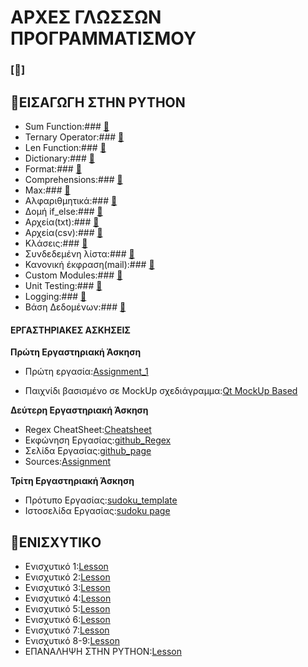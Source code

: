 # ΑΡΧΕΣ ΓΛΩΣΣΩΝ ΠΡΟΓΡΑΜΜΑΤΙΣΜΟΥ

### [🔘]

## 📎ΕΙΣΑΓΩΓΗ ΣΤΗΝ PYTHON
    
    
 * Sum Function:### [🔘](https://github.com/vasnastos/AGP/blob/master/Basics/sum.py)
* Ternary Operator:### [🔘](https://github.com/vasnastos/AGP/blob/master/Basics/ternary_operator.py)
* Len Function:### [🔘](https://github.com/vasnastos/AGP/blob/master/Basics/len.py)
* Dictionary:### [🔘](https://github.com/vasnastos/AGP/blob/master/Basics/dictionary.py)
* Format:### [🔘](https://github.com/vasnastos/AGP/blob/master/Basics/format.py)
* Comprehensions:### [🔘](https://github.com/vasnastos/AGP/blob/master/Basics/compehensions.py)
* Max:### [🔘](https://github.com/vasnastos/AGP/blob/master/Basics/max.py)
* Αλφαριθμητικά:### [🔘](https://github.com/vasnastos/AGP/blob/master/Basics/strings.py)
* Δομή if_else:### [🔘](https://github.com/vasnastos/AGP/blob/master/Basics/if_else.py)
* Αρχεία(txt):### [🔘](https://github.com/vasnastos/AGP/tree/master/Basics/file(txt))
* Αρχεία(csv):### [🔘](https://github.com/vasnastos/AGP/tree/master/Basics/file(csv))
* Κλάσεις:### [🔘](https://github.com/vasnastos/AGP/blob/master/Basics/class.py)
* Συνδεδεμένη λίστα:### [🔘](https://github.com/vasnastos/AGP/blob/master/Basics/linked_list.py)
* Κανονική έκφραση(mail):### [🔘](https://github.com/vasnastos/AGP/blob/master/Basics/mail.py)
* Custom Modules:### [🔘](https://github.com/vasnastos/AGP/tree/master/Basics/modules)
* Unit Testing:### [🔘](https://github.com/vasnastos/AGP/blob/master/Basics/testing.py)
* Logging:### [🔘](https://github.com/vasnastos/AGP/blob/master/Basics/Logging.py)
 * Βάση Δεδομένων:### [🔘](https://github.com/vasnastos/AGP/blob/master/Basics/database.ipynb)


#### ΕΡΓΑΣΤΗΡΙΑΚΕΣ ΑΣΚΗΣΕΙΣ

**Πρώτη Εργαστηριακή Άσκηση**
    
* Πρώτη εργασία:[Assignment_1](ASSIGNMENT_1)
    
* Παιχνίδι βασισμένο σε MockUp σχεδιάγραμμα:[Qt MockUp Based](RPS_MockUp)
    
**Δεύτερη Εργαστηριακή Άσκηση**
  
  * Regex CheatSheet:[Cheatsheet](https://cheatography.com/davechild/cheat-sheets/regular-expressions/pdf_bw/)
  * Εκφώνηση Εργασίας:[github_Regex](https://chgogos.github.io/dituoi_agp/resources/agp_assignment20210329.pdf)
  * Σελίδα Εργασίας:[github_page](https://vasnastos.github.io/Assignment_AGP/)
  * Sources:[Assignment](https://github.com/vasnastos/Assignment_AGP)
 

**Τρίτη Εργαστηριακή Άσκηση**
   * Πρότυπο Εργασίας:[sudoku_template](https://github.com/vasnastos/AGP/raw/master/Assignment_3/assignmentDitSudoku.zip)
   * Ιστοσελίδα Εργασίας:[sudoku page](https://vasnastos.github.io/DITUOI_AGP_SUDOKU/)

## 📎ΕΝΙΣΧΥΤΙΚO
  * Ενισχυτικό 1:[Lesson](./L01/lesson_1.html)
  * Ενισχυτικό 2:[Lesson](./L02/lesson_2.html)
  * Ενισχυτικό 3:[Lesson](./L03/lesson_3.html)
  * Ενισχυτικό 4:[Lesson](./L04/lesson_4.html)
  * Ενισχυτικό 5:[Lesson](./L05/lesson_5.html)
  * Ενισχυτικό 6:[Lesson](https://vasnastos.githu.io/Assignment_AGP/)
  * Ενισχυτικό 7:[Lesson](./L07/lesson_7.html)
  * Ενισχυτικό 8-9:[Lesson](https://vasnastos.github.io/DITUOI_AGP_SUDOKU/)
  * ΕΠΑΝΑΛΗΨΗ ΣΤΗΝ PYTHON:[Lesson](./final.md)
  
